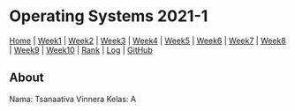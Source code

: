 # Operating Systems 2021-1
[Home](index) |
[Week1](w01) |
[Week2](w02) |
[Week3](w03) |
[Week4](w04) |
[Week5](w05) |
[Week6](w06) |
[Week7](w07) |
[Week8](w08) |
[Week9](w09) |
[Week10](w10) |
[Rank]() |
[Log](TXT/mylog.txt) |
[GitHub](https://github.com/tsanaativa/os211)

## About
Nama: Tsanaativa Vinnera
Kelas: A
